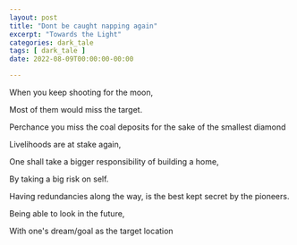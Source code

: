 ```yaml
---
layout: post
title: "Dont be caught napping again"
excerpt: "Towards the Light"
categories: dark_tale
tags: [ dark_tale ]
date: 2022-08-09T00:00:00-00:00

---
```


When you keep shooting for the moon,

Most of them would miss the target.

Perchance you miss the coal deposits for the sake of the smallest diamond

Livelihoods are at stake again,

One shall take a bigger responsibility of building a home,

By taking a big risk on self.

Having redundancies along the way, is the best kept secret by the pioneers.

Being able to look in the future,

With one's dream/goal as the target location